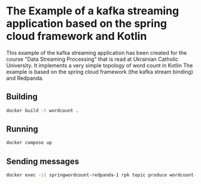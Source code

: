 # The Example of a kafka streaming application based on the spring cloud framework and Kotlin

This example of the kafka streaming application has been created for the course "Data Streaming Processing" that is read at Ukrainian Catholic University. It implements a very simple topology of word count in Kotlin
The example is based on the spring cloud framework (the kafka stream binding) and Redpanda.

## Building 

```bash
docker build -t wordcount .
```

## Running 
```bash
docker compose up 
```

## Sending messages
```bash
docker exec -it springwordcount-redpanda-1 rpk topic produce wordcount-topic --brokers=localhost:29092
```
